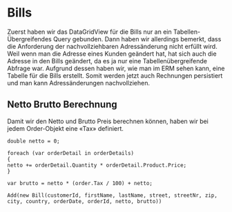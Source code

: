 # Bills
Zuerst haben wir das DataGridView für die Bills nur an ein Tabellen-Übergreifendes Query gebunden. Dann haben wir allerdings bemerkt, dass die Anforderung der nachvollziehbaren Adressänderung nicht erfüllt wird. 
Weil wenn man die Adresse eines Kunden geändert hat, hat sich auch die Adresse in den Bills geändert, da es ja nur eine Tabellenübergreifende Abfrage war.
Aufgrund dessen haben wir, wie man im ERM sehen kann, eine Tabelle für die Bills erstellt. Somit werden jetzt auch Rechnungen persistiert und man kann Adressänderungen nachvollziehen.

##	Netto Brutto Berechnung
Damit wir den Netto und Brutto Preis berechnen können, haben wir bei jedem Order-Objekt eine «Tax» definiert. 
```
double netto = 0;

foreach (var orderDetail in orderDetails)
{
netto += orderDetail.Quantity * orderDetail.Product.Price;
}

var brutto = netto * (order.Tax / 100) + netto;

Add(new Bill(customerId, firstName, lastName, street, streetNr, zip, city, country, orderDate, orderId, netto, brutto)) 
```

